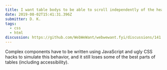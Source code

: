 ```yaml
---
title: I want table bodys to be able to scroll independently of the header and footer
date: 2019-08-02T15:41:31.396Z
submitter: D. K.
tags:
  - css
  - html
discussion: https://github.com/WebWeWant/webwewant.fyi/discussions/141
---
```


Complex components have to be written using JavaScript and ugly CSS hacks to simulate this behavior, and it still loses some of the best parts of tables (including accessibility).

